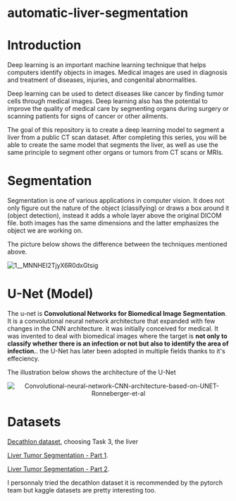 # automatic-liver-segmentation

# Introduction

Deep learning is an important machine learning technique that helps computers identify objects in images. Medical images are used in diagnosis and treatment of diseases, injuries, and congenital abnormalities.

Deep learning can be used to detect diseases like cancer by finding tumor cells through medical images. Deep learning also has the potential to improve the quality of medical care by segmenting organs during surgery or scanning patients for signs of cancer or other ailments.

The goal of this repository is to create a deep learning model to segment a liver from a public CT scan dataset. After completing this series, you will be able to create the same model that segments the liver, as well as use the same principle to segment other organs or tumors from CT scans or MRIs.

# Segmentation

Segmentation is one of various applications in computer vision. It does not only figure out the nature of the object (classifying) or draws a box around it (object detection), instead it adds a whole layer above the original DICOM file. both images has the same dimensions and the latter emphasizes the object we are working on.

The picture below shows the difference between the techniques mentioned above.

![1__MNNHEI2TjyX6R0dxGtsig](https://user-images.githubusercontent.com/50111205/152811779-bc681650-f473-46b0-bf75-61c9da7fd1c4.png)



# U-Net (Model)

The u-net is **Convolutional Networks for Biomedical Image Segmentation**. It is a convolutional neural network architecture that expanded with few changes in the CNN architecture. it was initially conceived for medical. It was invented to deal with biomedical images where the target is **not only to classify whether there is an infection or not but also to identify the area of infection.**. the U-Net has later been adopted in multiple fields thanks to it's effeciency.

The illustration below shows the architecture of the U-Net

<p align="center">
  <img src="https://user-images.githubusercontent.com/50111205/152804685-70b35b1b-f368-411f-a3a2-a79b3094108b.png" alt="Convolutional-neural-network-CNN-architecture-based-on-UNET-Ronneberger-et-al"/>
</p>


# Datasets

[Decathlon dataset](https://drive.google.com/drive/folders/1HqEgzS8BV2c7xYNrZdEAnrHk7osJJ--2), choosing Task 3, the liver

[Liver Tumor Segmentation - Part 1](https://www.kaggle.com/andrewmvd/liver-tumor-segmentation).

[Liver Tumor Segmentation - Part 2](https://www.kaggle.com/andrewmvd/liver-tumor-segmentation-part-2).


I personnaly tried the decathlon dataset it is recommended by the pytorch team but kaggle datasets are pretty interesting too.
